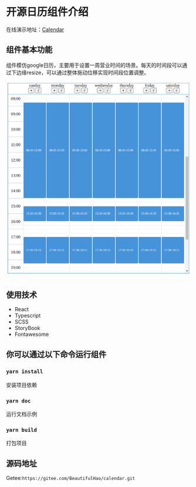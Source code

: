 # 开源日历组件介绍

在线演示地址：[Calendar](https://beautifulhao.github.io/drag-calendar/iframe.html?id=example-calendar--default-calendar&viewMode=story)

## 组件基本功能

组件模仿google日历，主要用于设置一周营业时间的场景。每天的时间段可以通过下边缘resize，可以通过整体拖动位移实现时间段位置调整。

![](./public/calendar.png)

## 使用技术
- React
- Typescript
- SCSS
- StoryBook
- Fontawesome

## 你可以通过以下命令运行组件

### `yarn install`

安装项目依赖

### `yarn doc`

运行文档示例

### `yarn build`

打包项目

## 源码地址
Getee:` https://gitee.com/BeautifulHao/calendar.git `